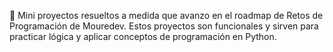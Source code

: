 📌 Mini proyectos resueltos a medida que avanzo en el roadmap de Retos de Programación de Mouredev.
Estos proyectos son funcionales y sirven para practicar lógica y aplicar conceptos de programación en Python.
